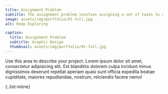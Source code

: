 ```yaml
---
title: Assignment Problem
subtitle: The assignment problem involves assigning a set of tasks to a set of agents in such a way that the total cost is minimized or the total profit is maximized. Each agent can perform one task, and each task must be assigned to exactly one agent.
image: assets/img/portfolio/01-full.jpg
alt: Keep Exploring

caption:
  title: Assignment Problem
  subtitle: Graphic Design
  thumbnail: assets/img/portfolio/01-full.jpg
---
```

Use this area to describe your project. Lorem ipsum dolor sit amet, consectetur adipisicing elit. Est blanditiis dolorem culpa incidunt minus dignissimos deserunt repellat aperiam quasi sunt officia expedita beatae cupiditate, maiores repudiandae, nostrum, reiciendis facere nemo!

{:.list-inline}



